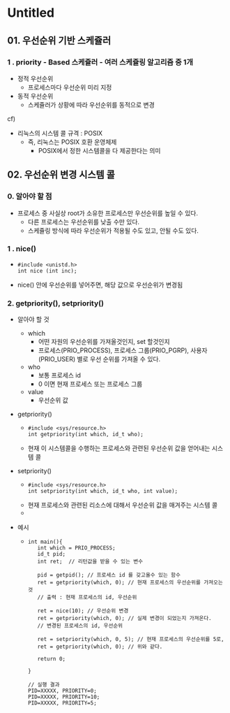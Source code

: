 # Untitled



## 01. 우선순위 기반 스케쥴러 <a id="01.-&#xC6B0;&#xC120;&#xC21C;&#xC704;-&#xAE30;&#xBC18;-&#xC2A4;&#xCF00;&#xC974;&#xB7EC;"></a>

### 1 . priority - Based 스케쥴러 - 여러 스케쥴링 알고리즘 중 1개  <a id="1-.-priority---Based-&#xC2A4;&#xCF00;&#xC974;&#xB7EC;---&#xC5EC;&#xB7EC;-&#xC2A4;&#xCF00;&#xC974;&#xB9C1;-&#xC54C;&#xACE0;&#xB9AC;&#xC998;-&#xC911;-1&#xAC1C;"></a>

* 정적 우선순위
  * 프로세스마다 우선순위 미리 지정   
* 동적 우선순위
  * 스케쥴러가 상황에 따라 우선순위를 동적으로 변경

cf\)

* 리눅스의 시스템 콜 규격 : POSIX
  * 즉, 리눅스는 POSIX 호환 운영체제
    * POSIX에서 정한 시스템콜을 다 제공한다는 의미

## 02. 우선순위 변경 시스템 콜  <a id="02.-&#xC6B0;&#xC120;&#xC21C;&#xC704;-&#xBCC0;&#xACBD;-&#xC2DC;&#xC2A4;&#xD15C;-&#xCF5C;"></a>

### 0. 알아야 할 점

* 프로세스 중 사실상 root가 소유한 프로세스만 우선순위를 높일 수 있다.
  * 다른 프로세스는 우선순위를 낮출 수만 있다.
  * 스케쥴링 방식에 따라 우선순위가 적용될 수도 있고, 안될 수도 있다.

### 1 . nice\(\)

* ```text
  #include <unistd.h>
  int nice (int inc);
  ```
* nice\(\) 안에 우선순위를 넣어주면, 해당 값으로 우선순위가 변경됨  

### 2. getpriority\(\), setpriority\(\)

* 알아야 할 것
  * which
    * 어떤 자원의 우선순위를 가져올것인지, set 할것인지
    * 프로세스\(PRIO\_PROCESS\), 프로세스 그룹\(PRIO\_PGRP\), 사용자\(PRIO\_USER\) 별로 우선 순위를 가져올 수 있다.   
  * who
    * 보통 프로세스 id
    * 0 이면 현재 프로세스 또는 프로세스 그룹  
  * value
    * 우선순위 값
* getpriority\(\)
  * ```text
    #include <sys/resource.h>
    int getpriority(int which, id_t who);
    ```
  * 현재 이 시스템콜을 수행하는 프로세스와 관련된 우선순위 값을 얻어내는 시스템 콜  
* setpriority\(\)
  * ```text
    #include <sys/resource.h>
    int setpriority(int which, id_t who, int value);
    ```
  * 현재 프로세스와 관련된 리소스에 대해서 우선순위 값을 매겨주는 시스템 콜
  * 
* 예시

  * ```text
    int main(){
       int which = PRIO_PROCESS; 
       id_t pid;
       int ret;  // 리턴값을 받을 수 있는 변수 
   
       pid = getpid(); // 프로세스 id 를 갖고올수 있는 함수 
       ret = getpriority(which, 0); // 현재 프로세스의 우선순위를 가져오는 것 
       // 출력 : 현재 프로세스의 id, 우선순위 
   
       ret = nice(10); // 우선순위 변경 
       ret = getpriority(which, 0); // 실제 변경이 되었는지 가져온다. 
       // 변경된 프로세스의 id, 우선순위  
   
       ret = setpriority(which, 0, 5); // 현재 프로세스의 우선순위를 5로, 
       ret = getpriority(which, 0); // 위와 같다. 
   
       return 0;

    }

    // 실행 결과
    PID=XXXXX, PRIORITY=0;
    PID=XXXXX, PRIORITY=10;
    PID=XXXXX, PRIORITY=5;
    ```

